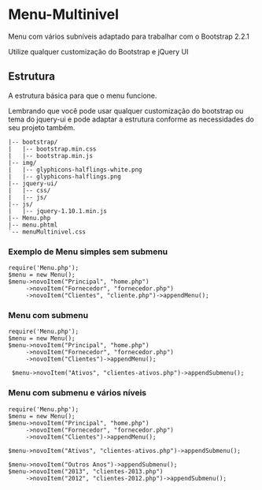 Menu-Multinivel
===============
Menu com vários subníveis adaptado para trabalhar com o Bootstrap 2.2.1

Utilize qualquer customização do Bootstrap e jQuery UI

## Estrutura
A estrutura básica para que o menu funcione.

Lembrando que você pode usar qualquer customização do bootstrap ou tema do jquery-ui e pode adaptar a estrutura conforme
as necessidades do seu projeto também.

```
|-- bootstrap/
|   |-- bootstrap.min.css
|   |-- bootstrap.min.js
|-- img/
|   |-- glyphicons-halflings-white.png
|   |-- glyphicons-halflings.png
|-- jquery-ui/
|   |-- css/
|   |-- js/
|-- js/
|   |-- jquery-1.10.1.min.js
|-- Menu.php
|-- menu.phtml
`-- menuMultinivel.css
```

### Exemplo de Menu simples sem submenu
```
require('Menu.php'); 
$menu = new Menu();
$menu->novoItem("Principal", "home.php")
     ->novoItem("Fornecedor", "fornecedor.php")
     ->novoItem("Clientes", "cliente.php")->appendMenu();
```

### Menu com submenu
```
require('Menu.php');
$menu = new Menu();
$menu->novoItem("Principal", "home.php")
     ->novoItem("Fornecedor", "fornecedor.php")
     ->novoItem("Clientes")->appendMenu();

 $menu->novoItem("Ativos", "clientes-ativos.php")->appendSubmenu();
```

### Menu com submenu e vários níveis
```
require('Menu.php');
$menu = new Menu();
$menu->novoItem("Principal", "home.php")
     ->novoItem("Fornecedor", "fornecedor.php")
     ->novoItem("Clientes")->appendMenu();

$menu->novoItem("Ativos", "clientes-ativos.php")->appendSubmenu();

$menu->novoItem("Outros Anos")->appendSubmenu();
$menu->novoItem("2013", "clientes-2013.php")
     ->novoItem("2012", "clientes-2012.php")->appendSubmenu();
```

